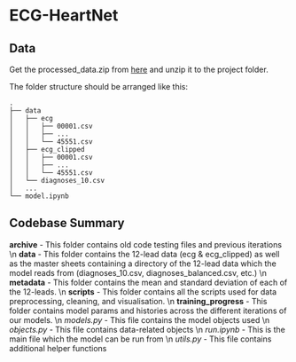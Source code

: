 # ECG-HeartNet

## Data
Get the processed_data.zip from [here](https://seafile.purplecircle.xyz/d/43fa61af9f724398a476/) and unzip it to the project folder.

The folder structure should be arranged like this:

```
.
├── data
│   ├── ecg
│   │   ├── 00001.csv
│   │   ├── ...
│   │   └── 45551.csv
│   ├── ecg_clipped
│   │   ├── 00001.csv
│   │   ├── ...
│   │   └── 45551.csv
│   └── diagnoses_10.csv
│   ...
└── model.ipynb
```

## Codebase Summary

**archive** - This folder contains old code testing files and previous iterations
\n
**data** - This folder contains the 12-lead data (ecg & ecg_clipped) as well as the master sheets containing a directory of the 12-lead data which the model reads from (diagnoses_10.csv, diagnoses_balanced.csv, etc.)
\n
**metadata** - This folder contains the mean and standard deviation of each of the 12-leads.
\n
**scripts** - This folder contains all the scripts used for data preprocessing, cleaning, and visualisation.
\n
**training_progress** - This folder contains model params and histories across the different iterations of our models.
\n
*models.py* - This file contains the model objects used
\n
*objects.py* - This file contains data-related objects
\n
*run.ipynb* - This is the main file which the model can be run from
\n
*utils.py* - This file contains additional helper functions 
